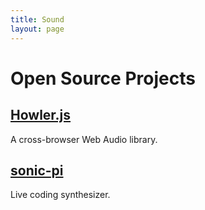 ```yaml
---
title: Sound
layout: page
---
```


# Open Source Projects

## [Howler.js](https://howlerjs.com)

A cross-browser Web Audio library.

## [sonic-pi](https://github.com/samaaron/sonic-pi)

Live coding synthesizer.
